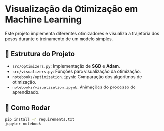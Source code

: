 # Visualização da Otimização em Machine Learning

Este projeto implementa diferentes otimizadores e visualiza a trajetória dos pesos durante o treinamento de um modelo simples.

## 📌 Estrutura do Projeto

- `src/optimizers.py`: Implementação de **SGD** e **Adam**.
- `src/visualizers.py`: Funções para visualização da otimização.
- `notebooks/optimization.ipynb`: Comparação dos algoritmos de otimização.
- `notebooks/visualization.ipynb`: Animações do processo de aprendizado.

## 🚀 Como Rodar

```bash
pip install -r requirements.txt
jupyter notebook
```
